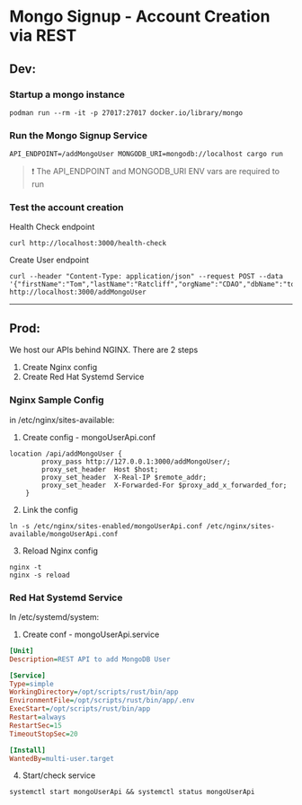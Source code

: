 # Mongo Signup - Account Creation via REST

## Dev:
 ### Startup a mongo instance
```shell
podman run --rm -it -p 27017:27017 docker.io/library/mongo
```

### Run the Mongo Signup Service
```shell
API_ENDPOINT=/addMongoUser MONGODB_URI=mongodb://localhost cargo run
```

> :exclamation: The API_ENDPOINT and MONGODB_URI ENV vars are required to run

### Test the account creation
Health Check endpoint
```shell
curl http://localhost:3000/health-check
```
Create User endpoint
```shell
curl --header "Content-Type: application/json" --request POST --data '{"firstName":"Tom","lastName":"Ratcliff","orgName":"CDAO","dbName":"tomsDB","email":"tom2@email.com"}'  http://localhost:3000/addMongoUser
```

---

## Prod:
We host our APIs behind NGINX. There are 2 steps
1. Create Nginx config
2. Create Red Hat Systemd Service


### Nginx Sample Config
in /etc/nginx/sites-available:
1. Create config - mongoUserApi.conf
```nginx
location /api/addMongoUser {
	    proxy_pass http://127.0.0.1:3000/addMongoUser/;
	    proxy_set_header  Host $host;
	    proxy_set_header  X-Real-IP $remote_addr;
	    proxy_set_header  X-Forwarded-For $proxy_add_x_forwarded_for;
    }
```
2. Link the config
```shell
ln -s /etc/nginx/sites-enabled/mongoUserApi.conf /etc/nginx/sites-available/mongoUserApi.conf
```
3. Reload Nginx config
```shell
nginx -t
nginx -s reload
```

### Red Hat Systemd Service
In /etc/systemd/system:
1. Create conf - mongoUserApi.service
```ini
[Unit]
Description=REST API to add MongoDB User

[Service]
Type=simple
WorkingDirectory=/opt/scripts/rust/bin/app
EnvironmentFile=/opt/scripts/rust/bin/app/.env
ExecStart=/opt/scripts/rust/bin/app
Restart=always
RestartSec=15
TimeoutStopSec=20

[Install]
WantedBy=multi-user.target
```
4. Start/check service
```shell
systemctl start mongoUserApi && systemctl status mongoUserApi
```
